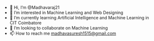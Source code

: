- 👋 Hi, I’m @Madhavaraj21
- 👀 I’m interested in Machine Learning and Web Designing
- 🌱 I’m currently learning Artificial Intelligence and Machine Learning in CIT Coimbatore
- 💞️ I’m looking to collaborate on Machine Learning
- 📫 How to reach me madhavasuresh1515@gmail.com

<!---
Madhavaraj21/Madhavaraj21 is a ✨ special ✨ repository because its `README.md` (this file) appears on your GitHub profile.
You can click the Preview link to take a look at your changes.
--->
